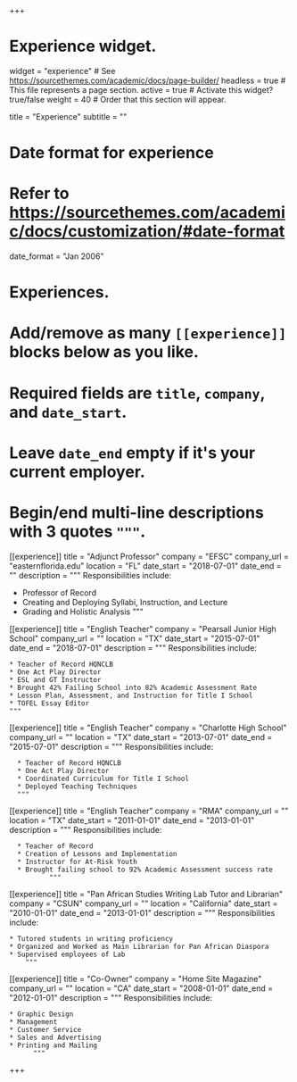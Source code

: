 +++
# Experience widget.
widget = "experience"  # See https://sourcethemes.com/academic/docs/page-builder/
headless = true  # This file represents a page section.
active = true  # Activate this widget? true/false
weight = 40  # Order that this section will appear.

title = "Experience"
subtitle = ""

# Date format for experience
#   Refer to https://sourcethemes.com/academic/docs/customization/#date-format
date_format = "Jan 2006"

# Experiences.
#   Add/remove as many `[[experience]]` blocks below as you like.
#   Required fields are `title`, `company`, and `date_start`.
#   Leave `date_end` empty if it's your current employer.
#   Begin/end multi-line descriptions with 3 quotes `"""`.
[[experience]]
  title = "Adjunct Professor"
  company = "EFSC"
  company_url = "easternflorida.edu"
  location = "FL"
  date_start = "2018-07-01"
  date_end = ""
  description = """
  Responsibilities include:

  * Professor of Record
  * Creating and Deploying Syllabi, Instruction, and Lecture
  * Grading and Holistic Analysis
  """

[[experience]]
    title = "English Teacher"
    company = "Pearsall Junior High School"
    company_url = ""
    location = "TX"
    date_start = "2015-07-01"
    date_end = "2018-07-01"
    description = """
    Responsibilities include:

    * Teacher of Record HQNCLB
    * One Act Play Director
    * ESL and GT Instructor
    * Brought 42% Failing School into 82% Academic Assessment Rate
    * Lesson Plan, Assessment, and Instruction for Title I School
    * TOFEL Essay Editor
    """

[[experience]]
      title = "English Teacher"
      company = "Charlotte High School"
      company_url = ""
      location = "TX"
      date_start = "2013-07-01"
      date_end = "2015-07-01"
      description = """
      Responsibilities include:

      * Teacher of Record HQNCLB
      * One Act Play Director
      * Coordinated Curriculum for Title I School
      * Deployed Teaching Techniques
      """

[[experience]]
      title = "English Teacher"
      company = "RMA"
      company_url = ""
      location = "TX"
      date_start = "2011-01-01"
      date_end = "2013-01-01"
      description = """
      Responsibilities include:

      * Teacher of Record
      * Creation of Lessons and Implementation
      * Instructor for At-Risk Youth
      * Brought failing school to 92% Academic Assessment success rate
              """

[[experience]]
      title = "Pan African Studies Writing Lab Tutor and Librarian"
      company = "CSUN"
      company_url = ""
      location = "California"
      date_start = "2010-01-01"
      date_end = "2013-01-01"
      description = """
      Responsibilities include:

    * Tutored students in writing proficiency
    * Organized and Worked as Main Librarian for Pan African Diaspora
    * Supervised employees of Lab
        """

[[experience]]
      title = "Co-Owner"
      company = "Home Site Magazine"
      company_url = ""
      location = "CA"
      date_start = "2008-01-01"
      date_end = "2012-01-01"
      description = """
      Responsibilities include:

    * Graphic Design
    * Management
    * Customer Service
    * Sales and Advertising
    * Printing and Mailing
          """
+++
